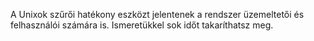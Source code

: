 A Unixok szűrői hatékony eszközt jelentenek a rendszer üzemeltetői és felhasználói számára is. Ismeretükkel sok időt takaríthatsz meg. 
